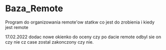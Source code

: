 # Baza_Remote
Program do organizowania remote'ow statkw co jest do zrobienia i kiedy jest remote

17.02.2022 dodac nowe okienko do oceny czy po dacie remote odbyl sie on czy nie cz case zostal zakonczony czy nie.
